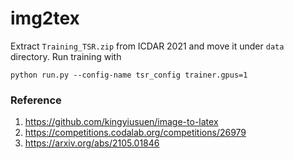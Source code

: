 # img2tex

Extract `Training_TSR.zip` from ICDAR 2021 and move it under `data` directory. Run training with

```
python run.py --config-name tsr_config trainer.gpus=1
```

### Reference
1. https://github.com/kingyiusuen/image-to-latex
2. https://competitions.codalab.org/competitions/26979
3. https://arxiv.org/abs/2105.01846
